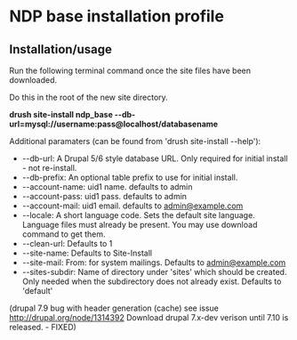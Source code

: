 # NDP base installation profile

## Installation/usage


Run the following terminal command once the site files have been downloaded.

Do this in the root of the new site directory.

__drush site-install ndp_base --db-url=mysql://username:pass@localhost/databasename__

Additional paramaters (can be found from 'drush site-install --help'):

 * --db-url: A Drupal 5/6 style database URL. Only required for initial install - not re-install.
 * --db-prefix: An optional table prefix to use for initial install.
 * --account-name: uid1 name. defaults to admin
 * --account-pass: uid1 pass. defaults to admin
 * --account-mail: uid1 email. defaults to admin@example.com
 * --locale: A short language code. Sets the default site language. Language files must already be present. You may use download command to get them.
 * --clean-url: Defaults to 1
 * --site-name: Defaults to Site-Install
 * --site-mail: From: for system mailings. Defaults to admin@example.com
 * --sites-subdir: Name of directory under 'sites' which should be created. Only needed when the subdirectory does not already exist. Defaults to 'default'

(drupal 7.9 bug with header generation (cache) see issue http://drupal.org/node/1314392
Download drupal 7.x-dev verison until 7.10 is released. - FIXED)
